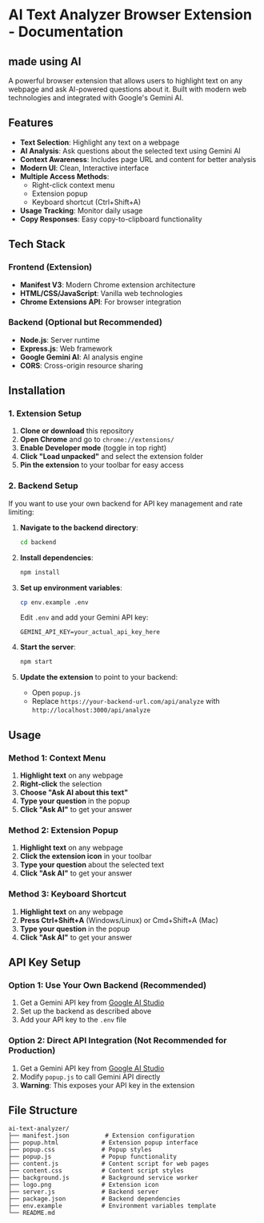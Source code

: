 # AI Text Analyzer Browser Extension - Documentation

## made using AI

A powerful browser extension that allows users to highlight text on any webpage and ask AI-powered questions about it. Built with modern web technologies and integrated with Google's Gemini AI.

## Features

- **Text Selection**: Highlight any text on a webpage
- **AI Analysis**: Ask questions about the selected text using Gemini AI
- **Context Awareness**: Includes page URL and content for better analysis
- **Modern UI**: Clean, Interactive interface
- **Multiple Access Methods**: 
  - Right-click context menu
  - Extension popup
  - Keyboard shortcut (Ctrl+Shift+A)  
- **Usage Tracking**: Monitor daily usage
- **Copy Responses**: Easy copy-to-clipboard functionality

## Tech Stack

### Frontend (Extension)
- **Manifest V3**: Modern Chrome extension architecture
- **HTML/CSS/JavaScript**: Vanilla web technologies
- **Chrome Extensions API**: For browser integration

### Backend (Optional but Recommended)
- **Node.js**: Server runtime
- **Express.js**: Web framework
- **Google Gemini AI**: AI analysis engine
- **CORS**: Cross-origin resource sharing

## Installation

### 1. Extension Setup

1. **Clone or download** this repository
2. **Open Chrome** and go to `chrome://extensions/`
3. **Enable Developer mode** (toggle in top right)
4. **Click "Load unpacked"** and select the extension folder
5. **Pin the extension** to your toolbar for easy access

### 2. Backend Setup 

If you want to use your own backend for API key management and rate limiting:

1. **Navigate to the backend directory**:
   ```bash
   cd backend
   ```

2. **Install dependencies**:
   ```bash
   npm install
   ```

3. **Set up environment variables**:
   ```bash
   cp env.example .env
   ```
   
   Edit `.env` and add your Gemini API key:
   ```
   GEMINI_API_KEY=your_actual_api_key_here
   ```

4. **Start the server**:
   ```bash
   npm start
   ```

5. **Update the extension** to point to your backend:
   - Open `popup.js`
   - Replace `https://your-backend-url.com/api/analyze` with `http://localhost:3000/api/analyze`



## Usage

### Method 1: Context Menu
1. **Highlight text** on any webpage
2. **Right-click** the selection
3. **Choose "Ask AI about this text"**
4. **Type your question** in the popup
5. **Click "Ask AI"** to get your answer

### Method 2: Extension Popup
1. **Highlight text** on any webpage
2. **Click the extension icon** in your toolbar
3. **Type your question** about the selected text
4. **Click "Ask AI"** to get your answer

### Method 3: Keyboard Shortcut
1. **Highlight text** on any webpage
2. **Press Ctrl+Shift+A** (Windows/Linux) or Cmd+Shift+A (Mac)
3. **Type your question** in the popup
4. **Click "Ask AI"** to get your answer

## API Key Setup

### Option 1: Use Your Own Backend (Recommended)
1. Get a Gemini API key from [Google AI Studio](https://makersuite.google.com/app/apikey)
2. Set up the backend as described above
3. Add your API key to the `.env` file

### Option 2: Direct API Integration (Not Recommended for Production)
1. Get a Gemini API key from [Google AI Studio](https://makersuite.google.com/app/apikey)
2. Modify `popup.js` to call Gemini API directly
3. **Warning**: This exposes your API key in the extension

## File Structure

```
ai-text-analyzer/
├── manifest.json          # Extension configuration
├── popup.html            # Extension popup interface
├── popup.css             # Popup styles
├── popup.js              # Popup functionality
├── content.js            # Content script for web pages
├── content.css           # Content script styles
├── background.js         # Background service worker
├── logo.png              # Extension icon
├── server.js             # Backend server
├── package.json          # Backend dependencies
├── env.example           # Environment variables template
└── README.md            
```

<!-- ## Configuration

### Extension Settings
- **Rate Limiting**: Configure in `server.js` (default: 50 requests/day)
- **Content Length**: Adjust in `content.js` (default: 10,000 characters)
- **UI Styling**: Modify `popup.css` for custom appearance

### Backend Settings
- **Port**: Change `PORT` in `.env` file
- **CORS**: Configure in `server.js` for production
- **Rate Limiting**: Adjust limits in `server.js`

## Development

### Extension Development
1. **Make changes** to extension files
2. **Reload extension** in `chrome://extensions/`
3. **Test changes** on any webpage

### Backend Development
1. **Install nodemon** for auto-reload:
   ```bash
   npm install -g nodemon
   ```
2. **Run in development mode**:
   ```bash
   npm run dev
   ``` -->

<!-- ## Troubleshooting

### Common Issues

1. **Extension not working**:
   - Check if Developer mode is enabled
   - Reload the extension
   - Check browser console for errors

2. **API calls failing**:
   - Verify your Gemini API key is correct
   - Check if backend is running (if using custom backend)
   - Check network connectivity

3. **Text selection not working**:
   - Ensure content script is loaded
   - Check if page has CSP restrictions
   - Try refreshing the page

### Debug Mode
1. **Open DevTools** for the extension popup
2. **Check Console** for error messages
3. **Inspect Network** tab for API calls

## Security Considerations

- **API Key Protection**: Use backend to protect your API keys
- **Rate Limiting**: Implement to prevent abuse
- **CORS**: Configure properly for production
- **Content Security Policy**: Respect website CSPs -->

<!-- ## Roadmap

- [ ] Support for multiple AI providers
- [ ] Response history and favorites
- [ ] Export functionality
- [ ] Mobile browser support
- [ ] Advanced text analysis features
- [ ] User authentication and personalization -->
